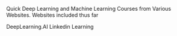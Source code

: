 Quick Deep Learning and Machine Learning Courses from Various Websites. Websites included thus far

DeepLearning.AI
Linkedin Learning
